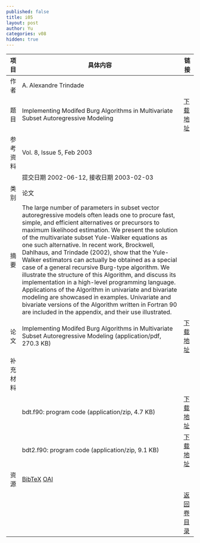 ```yaml
---
published: false
title: i05
layout: post
author: Yu
categories: v08
hidden: true
---
```


| 项目 | 具体内容 | 链接 |
|---:|---|---|
| 作者 | A. Alexandre Trindade| |
| 题目 |Implementing Modifed Burg Algorithms in Multivariate Subset Autoregressive Modeling | [下载地址](http://www.jstatsoft.org/v08/i05/paper) |
| 参考资料 |Vol. 8, Issue 5, Feb 2003 | |
| | 提交日期 2002-06-12, 接收日期 2003-02-03| | 
| 类别 | 论文| |
| 摘要 | The large number of parameters in subset vector autoregressive models often leads one to procure fast, simple, and efficient alternatives or precursors to maximum likelihood estimation. We present the solution of the multivariate subset Yule-Walker equations as one such alternative. In recent work, Brockwell, Dahlhaus, and Trindade (2002), show that the Yule-Walker estimators can actually be obtained as a special case of a general recursive Burg-type algorithm. We illustrate the structure of this Algorithm, and discuss its implementation in a high-level programming language. Applications of the Algorithm in univariate and bivariate modeling are showcased in examples. Univariate and bivariate versions of the Algorithm written in Fortran 90 are included in the appendix, and their use illustrated.| |
| 论文 | Implementing Modifed Burg Algorithms in Multivariate Subset Autoregressive Modeling  (application/pdf, 270.3 KB)| [下载地址](http://www.jstatsoft.org/v08/i05/paper) |
| 补充材料 | | |
| |bdt.f90: program code  (application/zip, 4.7 KB)|  [下载地址](http://www.jstatsoft.org/v08/i05/supp/1) |
| |bdt2.f90: program code  (application/zip, 9.1 KB)|  [下载地址](http://www.jstatsoft.org/v08/i05/supp/2) |
| 资源 | [BibTeX](http://www.jstatsoft.org/v08/i05/bibtex) [OAI](http://www.jstatsoft.org/oai?verb=GetRecord&identifier=oai.jstatsoft/v08/i05&prefix=oai_dc)| |
| |  | [返回卷目录]({{site.baseurl}}/volume/v08.html) |